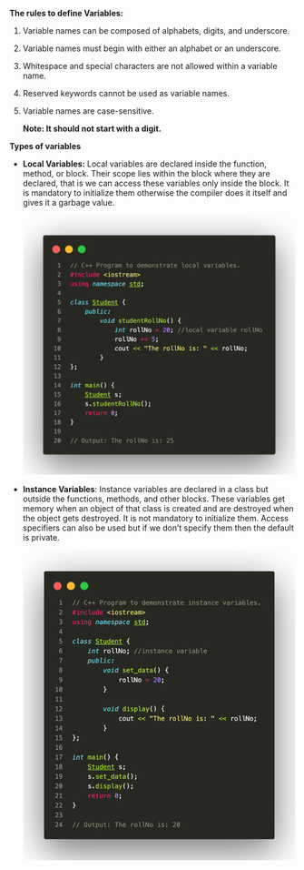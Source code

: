 **The rules to define Variables:**

1. Variable names can be composed of alphabets, digits, and underscore.
2. Variable names must begin with either an alphabet or an underscore.
3. Whitespace and special characters are not allowed within a variable name.
4. Reserved keywords cannot be used as variable names.
5. Variable names are case-sensitive.

   **Note: It should not start with a digit.**

**Types of variables**

* **Local Variables:** Local variables are declared inside the function, method, or block. Their scope lies within the block where they are declared, that is we can access these variables only inside the block. It is mandatory to initialize them otherwise the compiler does it itself and gives it a garbage value.

  ![1662027990697](image/README/1662027990697.png)
* **Instance Variables**: Instance variables are declared in a class but outside the functions, methods, and other blocks. These variables get memory when an object of that class is created and are destroyed when the object gets destroyed. It is not mandatory to initialize them. Access specifiers can also be used but if we don’t specify them then the default is private.

  ![1662028035756](image/README/1662028035756.png)
